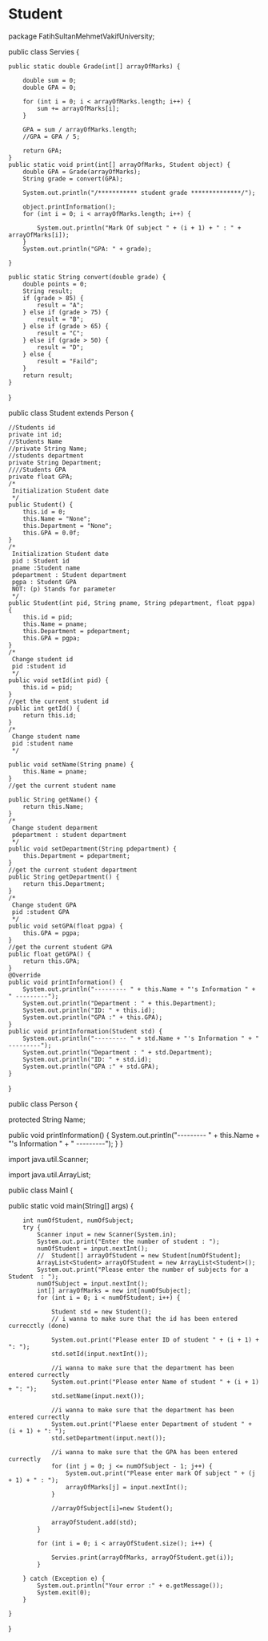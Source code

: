 # Student
package FatihSultanMehmetVakifUniversity;

public class Servies {


    public static double Grade(int[] arrayOfMarks) {

        double sum = 0;
        double GPA = 0;

        for (int i = 0; i < arrayOfMarks.length; i++) {
            sum += arrayOfMarks[i];
        }

        GPA = sum / arrayOfMarks.length;
        //GPA = GPA / 5;

        return GPA;
    }
    public static void print(int[] arrayOfMarks, Student object) {
        double GPA = Grade(arrayOfMarks);
        String grade = convert(GPA);

        System.out.println("/*********** student grade **************/");

        object.printInformation();
        for (int i = 0; i < arrayOfMarks.length; i++) {

            System.out.println("Mark Of subject " + (i + 1) + " : " + arrayOfMarks[i]);
        }
        System.out.println("GPA: " + grade);

    }

    public static String convert(double grade) {
        double points = 0;
        String result;
        if (grade > 85) {
            result = "A";
        } else if (grade > 75) {
            result = "B";
        } else if (grade > 65) {
            result = "C";
        } else if (grade > 50) {
            result = "D";
        } else {
            result = "Faild";
        }
        return result;
    }
}


public class Student extends Person {

    //Students id 
    private int id;
    //Students Name
    //private String Name;
    //students department 
    private String Department;
    ////Students GPA
    private float GPA;
    /*
     Initialization Student date
     */
    public Student() {
        this.id = 0;
        this.Name = "None";
        this.Department = "None";
        this.GPA = 0.0f;
    }
    /*
     Initialization Student date
     pid : Student id
     pname :Student name
     pdepartment : Student department
     pgpa : Student GPA
     NOT: (p) Stands for parameter
     */
    public Student(int pid, String pname, String pdepartment, float pgpa) {
        this.id = pid;
        this.Name = pname;
        this.Department = pdepartment;
        this.GPA = pgpa;
    }
    /*
     Change student id 
     pid :student id 
     */
    public void setId(int pid) {
        this.id = pid;
    }
    //get the current student id 
    public int getId() {
        return this.id;
    }
    /*
     Change student name 
     pid :student name 
     */

    public void setName(String pname) {
        this.Name = pname;
    }
    //get the current student name 

    public String getName() {
        return this.Name;
    }
    /*
     Change student deparment 
     pdepartment : student department
     */
    public void setDepartment(String pdepartment) {
        this.Department = pdepartment;
    }
    //get the current student department 
    public String getDepartment() {
        return this.Department;
    }
    /*
     Change student GPA 
     pid :student GPA 
     */
    public void setGPA(float pgpa) {
        this.GPA = pgpa;
    }
    //get the current student GPA 
    public float getGPA() {
        return this.GPA;
    }
    @Override
    public void printInformation() {
        System.out.println("--------- " + this.Name + "'s Information " + " ---------");
        System.out.println("Department : " + this.Department);
        System.out.println("ID: " + this.id);
        System.out.println("GPA :" + this.GPA);
    }
    public void printInformation(Student std) {
        System.out.println("--------- " + std.Name + "'s Information " + " ---------");
        System.out.println("Department : " + std.Department);
        System.out.println("ID: " + std.id);
        System.out.println("GPA :" + std.GPA);
    }
}


public class Person {

   protected String Name;
   
   public void printInformation()
   {
        System.out.println("--------- " + this.Name + "'s Information " + " ---------");
    }
}


import java.util.Scanner;

import java.util.ArrayList;

public class Main1 {

public static void main(String[] args) {
    
        int numOfStudent, numOfSubject;
        try {
            Scanner input = new Scanner(System.in);
            System.out.print("Enter the number of student : ");
            numOfStudent = input.nextInt();
            //  Student[] arrayOfStudent = new Student[numOfStudent];
            ArrayList<Student> arrayOfStudent = new ArrayList<Student>();
            System.out.print("Please enter the number of subjects for a Student  : ");
            numOfSubject = input.nextInt();
            int[] arrayOfMarks = new int[numOfSubject];
            for (int i = 0; i < numOfStudent; i++) {

                Student std = new Student();
                // i wanna to make sure that the id has been entered currecctly (done)

                System.out.print("Please enter ID of student " + (i + 1) + ": ");
                std.setId(input.nextInt());

                //i wanna to make sure that the department has been entered currectly
                System.out.print("Please enter Name of student " + (i + 1) + ": ");
                std.setName(input.next());

                //i wanna to make sure that the department has been entered currectly
                System.out.print("Plaese enter Department of student " + (i + 1) + ": ");
                std.setDepartment(input.next());

                //i wanna to make sure that the GPA has been entered currectly
                for (int j = 0; j <= numOfSubject - 1; j++) {
                    System.out.print("Please enter mark Of subject " + (j + 1) + " : ");
                    arrayOfMarks[j] = input.nextInt();
                }

                //arrayOfSubject[i]=new Student();
                
                arrayOfStudent.add(std);
            }

            for (int i = 0; i < arrayOfStudent.size(); i++) {

                Servies.print(arrayOfMarks, arrayOfStudent.get(i));
            }

        } catch (Exception e) {
            System.out.println("Your error :" + e.getMessage());
            System.exit(0);
        }

    }
}
